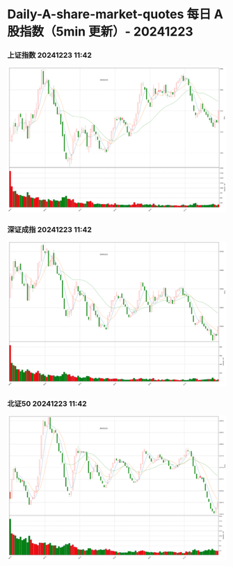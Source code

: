 
# Daily-A-share-market-quotes 每日 A 股指数（5min 更新）- 20241223

### 上证指数 20241223 11:42
![](./fig/2024/12/20241223-sh000001.png)

### 深证成指 20241223 11:42
![](./fig/2024/12/20241223-sz399001.png)

### 北证50 20241223 11:42
![](./fig/2024/12/20241223-bj899050.png)
